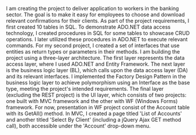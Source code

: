 I am creating the project to deliver application to workers in the banking sector. The goal is to make it easy for employees to choose and download relevant confirmations for their clients.
As part of the project requirements, I first created 10 tables in SQL. To demonstrate ADO.NET data access technology, I created procedures in SQL for some tables to showcase CRUD operations. I later utilized these procedures in ADO.NET to execute relevant commands. For my second project, I created a set of interfaces that use entities as return types or parameters in their methods.
I am building the project using a three-layer architecture. The first layer represents the data access layer, where I used ADO.NET and Entity Framework. The next layer is the business logic layer (BL), which calls upon the data access layer (DA) and its relevant interfaces. I implemented the Factory Design Pattern in the business logic layer to achieve polymorphism using an Interface as the base type, meeting the project's intended requirements. The final layer (excluding the REST project) is the UI layer, which consists of two projects: one built with MVC framework and the other with WF (Windows Forms) framework. For now, presentation in WF project consist of the Account table with its GetAll() method. In MVC, I created a page titled 'List of Accounts' and another titled 'Select By Client' (including a jQuery Ajax GET method call), both accessible under the 'Account' drop-down menu.
